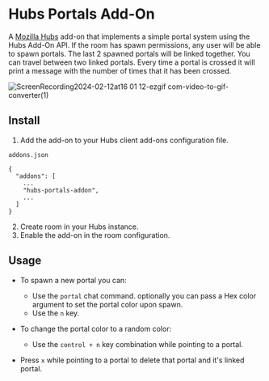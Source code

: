 # Hubs Portals Add-On
A [Mozilla Hubs](https://github.com/mozilla/hubs/) add-on that implements a simple portal system using the Hubs Add-On API. If the room has spawn permissions, any user will be able to spawn portals. The last 2 spawned portals will be linked together. You can travel between two linked portals. Every time a portal is crossed it will print a message with the number of times that it has been crossed.

![ScreenRecording2024-02-12at16 01 12-ezgif com-video-to-gif-converter(1)](https://github.com/MozillaReality/hubs-portals-addon/assets/837184/e226ab58-b28c-4ef2-994d-34f773be709f)


## Install
1. Add the add-on to your Hubs client add-ons configuration file.

`addons.json`
```
{
  "addons": [
    ...
    "hubs-portals-addon", 
    ...
  ]
}
```
2. Create room in your Hubs instance.
3. Enable the add-on in the room configuration.

## Usage
- To spawn a new portal you can:

    * Use the ```portal``` chat command. optionally you can pass a Hex color argument to set the portal color upon spawn.
    * Use the ```n``` key.

- To change the portal color to a random color:

    * Use the ```control + n``` key combination while pointing to a portal.

- Press ```x``` while pointing to a portal to delete that portal and it's linked portal.

